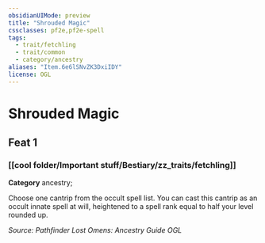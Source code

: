 ```yaml
---
obsidianUIMode: preview
title: "Shrouded Magic"
cssclasses: pf2e,pf2e-spell
tags:
  - trait/fetchling
  - trait/common
  - category/ancestry
aliases: "Item.6e6lSNvZK3DxiIDY"
license: OGL
---
```

# Shrouded Magic
## Feat 1
### [[cool folder/Important stuff/Bestiary/zz_traits/fetchling]]

**Category** ancestry; 




Choose one cantrip from the occult spell list. You can cast this cantrip as an occult innate spell at will, heightened to a spell rank equal to half your level rounded up.

*Source: Pathfinder Lost Omens: Ancestry Guide*
*OGL*